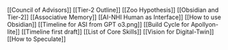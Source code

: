 [[Council of Advisors]]
[[Tier-2 Outline]]
[[Zoo Hypothesis]]
[[Obsidian and Tier-2]]
[[Associative Memory]]
[[AI-NHI Human as Interface]]
[[How to use Obsidian]]
[[Timeline for ASI from GPT o3.png]]
[[Build Cycle for Apollyon-lite]]
[[Timeline first draft]]
[[List of Core Skills]]
[[Vision for Digital-Twin]]
[[How to Speculate]]

